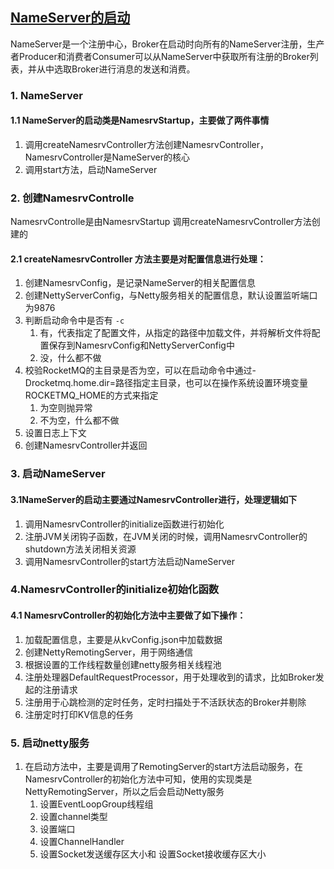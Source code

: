 ## [NameServer的启动](https://www.cnblogs.com/shanml/p/16350127.html)
NameServer是一个注册中心，Broker在启动时向所有的NameServer注册，生产者Producer和消费者Consumer可以从NameServer中获取所有注册的Broker列表，并从中选取Broker进行消息的发送和消费。
### 1. NameServer
#### 1.1 NameServer的启动类是NamesrvStartup，主要做了两件事情
1. 调用createNamesrvController方法创建NamesrvController，NamesrvController是NameServer的核心
2. 调用start方法，启动NameServer

### 2. 创建NamesrvControlle
NamesrvControlle是由NamesrvStartup 调用createNamesrvController方法创建的
#### 2.1 createNamesrvController 方法主要是对配置信息进行处理：
1. 创建NamesrvConfig，是记录NameServer的相关配置信息
2. 创建NettyServerConfig，与Netty服务相关的配置信息，默认设置监听端口为9876
3. 判断启动命令中是否有 `-c` 
   1. 有，代表指定了配置文件，从指定的路径中加载文件，并将解析文件将配置保存到NamesrvConfig和NettyServerConfig中
   2. 没，什么都不做
4. 校验RocketMQ的主目录是否为空，可以在启动命令中通过-Drocketmq.home.dir=路径指定主目录，也可以在操作系统设置环境变量ROCKETMQ_HOME的方式来指定
   1. 为空则抛异常
   2. 不为空，什么都不做
5. 设置日志上下文
6. 创建NamesrvController并返回
### 3. 启动NameServer
#### 3.1NameServer的启动主要通过NamesrvController进行，处理逻辑如下
1. 调用NamesrvController的initialize函数进行初始化
2. 注册JVM关闭钩子函数，在JVM关闭的时候，调用NamesrvController的shutdown方法关闭相关资源
3. 调用NamesrvController的start方法启动NameServer

### 4.NamesrvController的initialize初始化函数
#### 4.1 NamesrvController的初始化方法中主要做了如下操作：
1. 加载配置信息，主要是从kvConfig.json中加载数据
2. 创建NettyRemotingServer，用于网络通信
3. 根据设置的工作线程数量创建netty服务相关线程池
4. 注册处理器DefaultRequestProcessor，用于处理收到的请求，比如Broker发起的注册请求
5. 注册用于心跳检测的定时任务，定时扫描处于不活跃状态的Broker并剔除
6. 注册定时打印KV信息的任务
### 5. 启动netty服务 
1. 在启动方法中，主要是调用了RemotingServer的start方法启动服务，在NamesrvController的初始化方法中可知，使用的实现类是NettyRemotingServer，所以之后会启动Netty服务    
    1. 设置EventLoopGroup线程组
   2.  设置channel类型
   3.  设置端口
   4. 设置ChannelHandler
   5. 设置Socket发送缓存区大小和 设置Socket接收缓存区大小
